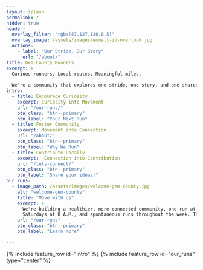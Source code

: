 ```yaml
---
layout: splash
permalink: /
hidden: true
header:
  overlay_filter: "rgba(47,127,120,0.5)"
  overlay_image: /assets/images/emmett-id-overlook.jpg
  actions:
    - label: "Our Stride, Our Story"
      url: "/about/"
title: Gem County Runners
excerpt: >
  Curious runners. Local routes. Meaningful miles. 
  
  We're a community that explores one stride, one story, and one shared path at a time.
intro:
  - title: Encourage Curiosity
    excerpt: Curiosity into Movement
    url: "/our-runs/"
    btn_class: "btn--primary"
    btn_label: "Your Next Run"
  - title: Foster Community
    excerpt: Movement into Connection
    url: "/about/"
    btn_class: "btn--primary"
    btn_label: "Why We Run"
  - title: Contribute Locally
    excerpt:  Connection into Contribution
    url: "/lets-connect/"
    btn_class: "btn--primary"
    btn_label: "Share your ideas!"
our_runs:
  - image_path: /assets/images/welcome-gem-county.jpg
    alt: "welcome-gem-county"
    title: "Move with Us"
    excerpt: >
      We're building a healthier, more connected community, one run at a time. Join us Mondays at 6 A.M.,
      Saturdays at 8 A.M., and spontaneous runs throughout the week. There's always a place for your pace!
    url: "/our-runs"
    btn_class: "btn--primary"
    btn_label: "Learn more"

---
```

{% include feature_row id="intro" %}
{% include feature_row id="our_runs" type="center" %}
